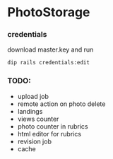 # PhotoStorage

### credentials

download master.key and run 

```bash
dip rails credentials:edit
``` 

### TODO:
* upload job
* remote action on photo delete
* landings
* views counter
* photo counter in rubrics
* html editor for rubrics
* revision job
* cache
